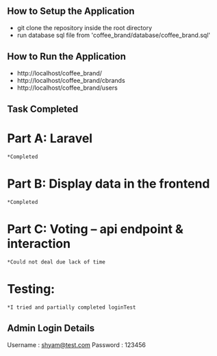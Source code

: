 ## How to Setup the Application
* git clone the repository inside the root directory
* run database sql file from 'coffee_brand/database/coffee_brand.sql'


## How to Run the Application
* http://localhost/coffee_brand/
* http://localhost/coffee_brand/cbrands
* http://localhost/coffee_brand/users

## Task Completed
# Part A: Laravel
    *Completed

# Part B: Display data in the frontend
    *Completed

# Part C: Voting – api endpoint & interaction
    *Could not deal due lack of time

# Testing:

    *I tried and partially completed loginTest

## Admin Login Details
Username : shyam@test.com
Password : 123456
